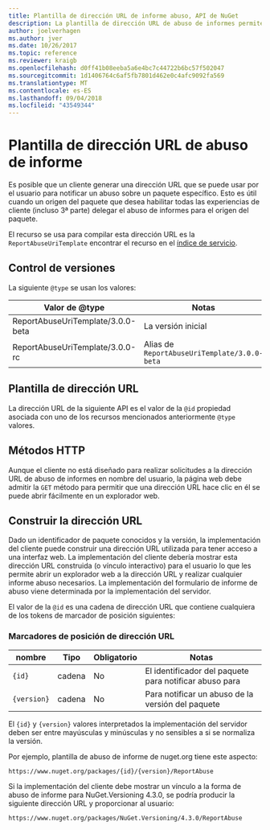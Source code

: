 ```yaml
---
title: Plantilla de dirección URL de informe abuso, API de NuGet
description: La plantilla de dirección URL de abuso de informes permite a los clientes mostrar un vínculo de abuso de informe en su interfaz de usuario.
author: joelverhagen
ms.author: jver
ms.date: 10/26/2017
ms.topic: reference
ms.reviewer: kraigb
ms.openlocfilehash: d0ff41b08eeba5a6e4bc7c44722b6bc57f502047
ms.sourcegitcommit: 1d1406764c6af5fb7801d462e0c4afc9092fa569
ms.translationtype: MT
ms.contentlocale: es-ES
ms.lasthandoff: 09/04/2018
ms.locfileid: "43549344"
---
```

# <a name="report-abuse-url-template"></a>Plantilla de dirección URL de abuso de informe

Es posible que un cliente generar una dirección URL que se puede usar por el usuario para notificar un abuso sobre un paquete específico. Esto es útil cuando un origen del paquete que desea habilitar todas las experiencias de cliente (incluso 3ª parte) delegar el abuso de informes para el origen del paquete.

El recurso se usa para compilar esta dirección URL es la `ReportAbuseUriTemplate` encontrar el recurso en el [índice de servicio](service-index.md).

## <a name="versioning"></a>Control de versiones

La siguiente `@type` se usan los valores:

Valor de @type                       | Notas
--------------------------------- | -----
ReportAbuseUriTemplate/3.0.0-beta | La versión inicial
ReportAbuseUriTemplate/3.0.0-rc   | Alias de `ReportAbuseUriTemplate/3.0.0-beta`

## <a name="url-template"></a>Plantilla de dirección URL

La dirección URL de la siguiente API es el valor de la `@id` propiedad asociada con uno de los recursos mencionados anteriormente `@type` valores.

## <a name="http-methods"></a>Métodos HTTP

Aunque el cliente no está diseñado para realizar solicitudes a la dirección URL de abuso de informes en nombre del usuario, la página web debe admitir la `GET` método para permitir que una dirección URL hace clic en él se puede abrir fácilmente en un explorador web.

## <a name="construct-the-url"></a>Construir la dirección URL

Dado un identificador de paquete conocidos y la versión, la implementación del cliente puede construir una dirección URL utilizada para tener acceso a una interfaz web. La implementación del cliente debería mostrar esta dirección URL construida (o vínculo interactivo) para el usuario lo que les permite abrir un explorador web a la dirección URL y realizar cualquier informe abuso necesarios. La implementación del formulario de informe de abuso viene determinada por la implementación del servidor.

El valor de la `@id` es una cadena de dirección URL que contiene cualquiera de los tokens de marcador de posición siguientes:

### <a name="url-placeholders"></a>Marcadores de posición de dirección URL

nombre        | Tipo    | Obligatorio | Notas
----------- | ------- | -------- | -----
`{id}`      | cadena  | No       | El identificador del paquete para notificar abuso para
`{version}` | cadena  | No       | Para notificar un abuso de la versión del paquete

El `{id}` y `{version}` valores interpretados la implementación del servidor deben ser entre mayúsculas y minúsculas y no sensibles a si se normaliza la versión.

Por ejemplo, plantilla de abuso de informe de nuget.org tiene este aspecto:

    https://www.nuget.org/packages/{id}/{version}/ReportAbuse

Si la implementación del cliente debe mostrar un vínculo a la forma de abuso de informe para NuGet.Versioning 4.3.0, se podría producir la siguiente dirección URL y proporcionar al usuario:

    https://www.nuget.org/packages/NuGet.Versioning/4.3.0/ReportAbuse
